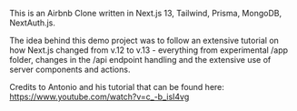 This is an Airbnb Clone written in Next.js 13, Tailwind, Prisma, MongoDB, NextAuth.js.

The idea behind this demo project was to follow an extensive tutorial on how Next.js changed from v.12 to v.13 - everything from experimental /app folder, changes in the /api endpoint handling and the extensive use of server components and actions.

Credits to Antonio and his tutorial that can be found here: https://www.youtube.com/watch?v=c_-b_isI4vg

